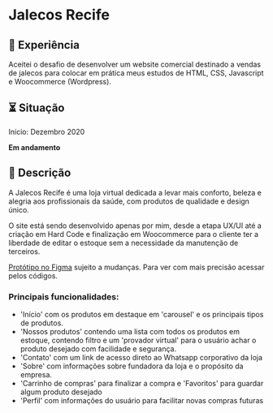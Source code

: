 # Jalecos Recife

## 🌱 Experiência
Aceitei o desafio de desenvolver um website comercial destinado a vendas de jalecos para colocar em prática meus estudos de HTML, CSS, Javascript e Woocommerce (Wordpress).

## ⏳ Situação
Início: Dezembro 2020

**Em andamento**

## 📑 Descrição
A Jalecos Recife é uma loja virtual dedicada a levar mais conforto, beleza e alegria aos profissionais da saúde, com produtos de qualidade e design único.

O site está sendo desenvolvido apenas por mim, desde a etapa UX/UI até a criação em Hard Code e finalização em Woocommerce para o cliente ter a liberdade de editar o estoque sem a necessidade da manutenção de terceiros.

[Protótipo no Figma](https://www.figma.com/file/weUkx5Q6NNjB4iNqoKXIjd/Jalecos-Recife?node-id=55%3A4) sujeito a mudanças. Para ver com mais precisão acessar pelos códigos.

### Principais funcionalidades:
- 'Início' com os produtos em destaque em 'carousel' e os principais tipos de produtos.
- 'Nossos produtos' contendo uma lista com todos os produtos em estoque, contendo filtro e um 'provador virtual' para o usuário achar o produto desejado com facilidade e segurança.
- 'Contato' com um link de acesso direto ao Whatsapp corporativo da loja
- 'Sobre' com informações sobre fundadora da loja e o propósito da empresa.
- 'Carrinho de compras' para finalizar a compra e 'Favoritos' para guardar algum produto desejado
- 'Perfil' com informações do usuário para facilitar novas compras futuras
